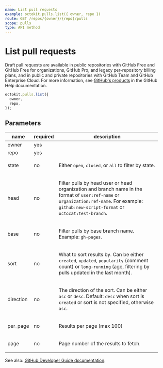 ```yaml
---
name: List pull requests
example: octokit.pulls.list({ owner, repo })
route: GET /repos/{owner}/{repo}/pulls
scope: pulls
type: API method
---
```


# List pull requests

Draft pull requests are available in public repositories with GitHub Free and GitHub Free for organizations, GitHub Pro, and legacy per-repository billing plans, and in public and private repositories with GitHub Team and GitHub Enterprise Cloud. For more information, see [GitHub's products](https://help.github.com/github/getting-started-with-github/githubs-products) in the GitHub Help documentation.

```js
octokit.pulls.list({
  owner,
  repo,
});
```

## Parameters

<table>
  <thead>
    <tr>
      <th>name</th>
      <th>required</th>
      <th>description</th>
    </tr>
  </thead>
  <tbody>
    <tr><td>owner</td><td>yes</td><td>

</td></tr>
<tr><td>repo</td><td>yes</td><td>

</td></tr>
<tr><td>state</td><td>no</td><td>

Either `open`, `closed`, or `all` to filter by state.

</td></tr>
<tr><td>head</td><td>no</td><td>

Filter pulls by head user or head organization and branch name in the format of `user:ref-name` or `organization:ref-name`. For example: `github:new-script-format` or `octocat:test-branch`.

</td></tr>
<tr><td>base</td><td>no</td><td>

Filter pulls by base branch name. Example: `gh-pages`.

</td></tr>
<tr><td>sort</td><td>no</td><td>

What to sort results by. Can be either `created`, `updated`, `popularity` (comment count) or `long-running` (age, filtering by pulls updated in the last month).

</td></tr>
<tr><td>direction</td><td>no</td><td>

The direction of the sort. Can be either `asc` or `desc`. Default: `desc` when sort is `created` or sort is not specified, otherwise `asc`.

</td></tr>
<tr><td>per_page</td><td>no</td><td>

Results per page (max 100)

</td></tr>
<tr><td>page</td><td>no</td><td>

Page number of the results to fetch.

</td></tr>
  </tbody>
</table>

See also: [GitHub Developer Guide documentation](https://developer.github.com/v3/pulls/#list-pull-requests).
